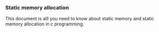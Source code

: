 ### Static memory allocation

This document is alll you need to know about static memory and static memory allocation in c programming. 
